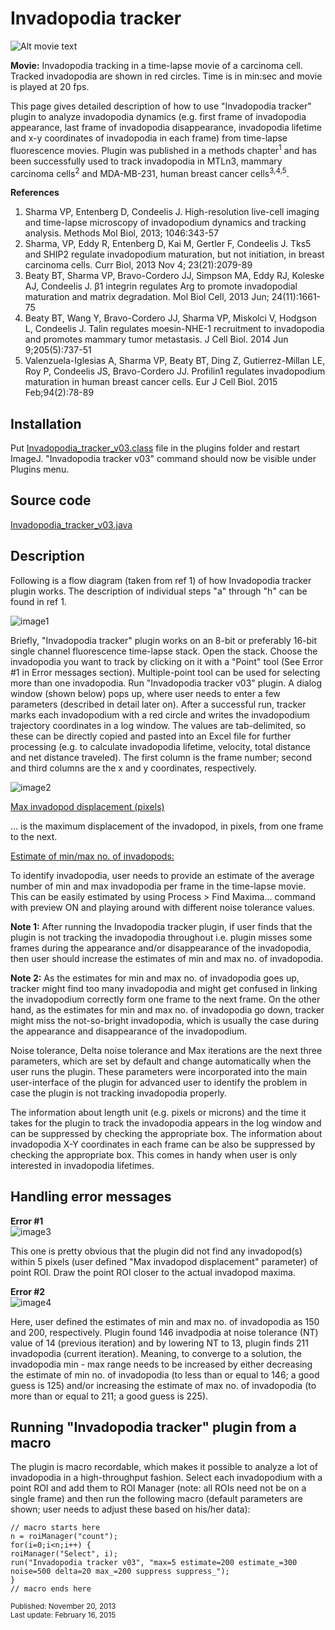 # Invadopodia tracker  
<img src="Invadopodia tracking movie.gif" alt="Alt movie text">  

**Movie:** Invadopodia tracking in a time-lapse movie of a carcinoma cell. Tracked invadopodia are shown in red circles. Time is in min:sec and movie is played at 20 fps.


This page gives detailed description of how to use "Invadopodia tracker" plugin to analyze invadopodia dynamics (e.g. first frame of invadopodia appearance, last frame of invadopodia disappearance, invadopodia lifetime and x-y coordinates of invadopodia in each frame) from time-lapse fluorescence movies. Plugin was published in a methods chapter<sup>1</sup> and has been successfully used to track invadopodia in MTLn3, mammary carcinoma cells<sup>2</sup> and MDA-MB-231, human breast cancer cells<sup>3,4,5</sup>.

**References**

1. Sharma VP, Entenberg D, Condeelis J. High-resolution live-cell imaging and time-lapse microscopy of invadopodium dynamics and tracking analysis. Methods Mol Biol, 2013; 1046:343-57
2. Sharma, VP, Eddy R, Entenberg D, Kai M, Gertler F, Condeelis J. Tks5 and SHIP2 regulate invadopodium maturation, but not initiation, in breast carcinoma cells. Curr Biol, 2013 Nov 4; 23(21):2079-89
3. Beaty BT, Sharma VP, Bravo-Cordero JJ, Simpson MA, Eddy RJ, Koleske AJ, Condeelis J. β1 integrin regulates Arg to promote invadopodial maturation and matrix degradation. Mol Biol Cell, 2013 Jun; 24(11):1661-75
4. Beaty BT, Wang Y, Bravo-Cordero JJ, Sharma VP, Miskolci V, Hodgson L, Condeelis J. Talin regulates moesin-NHE-1 recruitment to invadopodia and promotes mammary tumor metastasis. J Cell Biol. 2014 Jun 9;205(5):737-51
5. Valenzuela-Iglesias A, Sharma VP, Beaty BT, Ding Z, Gutierrez-Millan LE, Roy P, Condeelis JS, Bravo-Cordero JJ. Profilin1 regulates invadopodium maturation in human breast cancer cells. Eur J Cell Biol. 2015 Feb;94(2):78-89

## Installation  
Put <a href="Invadopodia_tracker_v03.class" download>Invadopodia_tracker_v03.class<a/> file in the plugins folder and restart ImageJ. "Invadopodia tracker v03" command should now be visible under Plugins menu.

## Source code  
<a href="Invadopodia_tracker_v03.java" download>Invadopodia_tracker_v03.java<a/>

## Description
Following is a flow diagram (taken from ref 1) of how Invadopodia tracker plugin works. The description of individual steps "a" through "h" can be found in ref 1.

![image1](image1.png)

Briefly, "Invadopodia tracker" plugin works on an 8-bit or preferably 16-bit single channel fluorescence time-lapse stack. Open the stack. Choose the invadopodia you want to track by clicking on it with a "Point" tool (See Error #1 in Error messages section). Multiple-point tool can be used for selecting more than one invadopodia. Run "Invadopodia tracker v03" plugin. A dialog window (shown below) pops up, where user needs to enter a few parameters (described in detail later on). After a successful run, tracker marks each invadopodium with a red circle and writes the invadopodium trajectory coordinates in a log window. The values are tab-delimited, so these can be directly copied and pasted into an Excel file for further processing (e.g. to calculate invadopodia lifetime, velocity, total distance and net distance traveled). The first column is the frame number; second and third columns are the x and y coordinates, respectively.

![image2](image2.png)

<ins>Max invadopod displacement (pixels)</ins>

... is the maximum displacement of the invadopod, in pixels, from one frame to the next.

<ins>Estimate of min/max no. of invadopods:</ins>

To identify invadopodia, user needs to provide an estimate of the average number of min and max invadopodia per frame in the time-lapse movie. This can be easily estimated by using Process > Find Maxima... command with preview ON and playing around with different noise tolerance values.

**Note 1:** After running the Invadopodia tracker plugin, if user finds that the plugin is not tracking the invadopodia throughout i.e. plugin misses some frames during the appearance and/or disappearance of the invadopodia, then user should increase the estimates of min and max no. of invadopodia.

**Note 2:** As the estimates for min and max no. of invadopodia goes up, tracker might find too many invadopodia and might get confused in linking the invadopodium correctly form one frame to the next frame. On the other hand, as the estimates for min and max no. of invadopodia go down, tracker might miss the not-so-bright invadopodia, which is usually the case during the appearance and disappearance of the invadopodium.

Noise tolerance, Delta noise tolerance and Max iterations are the next three parameters, which are set by default and change automatically when the user runs the plugin. These parameters were incorporated into the main user-interface of the plugin for advanced user to identify the problem in case the plugin is not tracking invadopodia properly.

The information about length unit (e.g. pixels or microns) and the time it takes for the plugin to track the invadopodia appears in the log window and can be suppressed by checking the appropriate box. The information about invadopodia X-Y coordinates in each frame can be also be suppressed by checking the appropriate box. This comes in handy when user is only interested in invadopodia lifetimes.

## Handling error messages
**Error #1**  
![image3](image3.png)

This one is pretty obvious that the plugin did not find any invadopod(s) within 5 pixels (user defined "Max invadopod displacement" parameter) of point ROI. Draw the point ROI closer to the actual invadopod maxima.

**Error #2**  
![image4](image4.png)

Here, user defined  the estimates of min and max no. of invadopodia as 150 and 200, respectively. Plugin found 146 invadpodia at noise tolerance (NT) value of 14 (previous iteration) and by lowering NT to 13, plugin finds 211 invadopodia (current iteration). Meaning, to converge to a solution, the invadopodia min - max range needs to be increased by either decreasing the estimate of min no. of invadopodia (to less than or equal to 146; a good guess is 125) and/or increasing the estimate of max no. of invadopodia (to more than or equal to 211; a good guess is 225).

## Running "Invadopodia tracker" plugin from a macro
The plugin is macro recordable, which makes it possible to analyze a lot of invadopodia in a high-throughput fashion. Select each invadopodium with a point ROI and add them to ROI Manager (note: all ROIs need not be on a single frame) and then run the following macro (default parameters are shown; user needs to adjust these based on his/her data):

```
// macro starts here
n = roiManager("count");
for(i=0;i<n;i++) {
roiManager("Select", i);
run("Invadopodia tracker v03", "max=5 estimate=200 estimate_=300 noise=500 delta=20 max_=200 suppress suppress_");
}
// macro ends here
```

<sub>Published: November 20, 2013</sub>  
<sub>Last update: February 16, 2015</sub>
